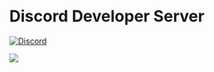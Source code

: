 # Discord Developer Server
[![Discord](https://img.shields.io/discord/1010915072694046794?color=blue&label=Discord&logo=discord&logoColor=white&style=for-the-badge)](https://discord.gg/codingkeks)

![](https://github-readme-stats.vercel.app/api?username=Akruger377&show_icons=true&theme=gruvbox)
